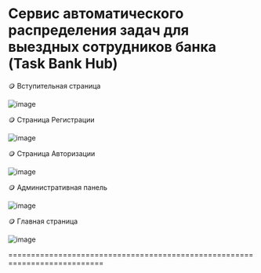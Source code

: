 # Сервис автоматического распределения задач для выездных сотрудников банка (Task Bank Hub)

🪙 Вступительная страница

![image](https://github.com/GgWp897/projectBank/assets/107105044/b2ada6f4-fbee-4c0f-a779-eb6789f98cd3)


🪙 Страница Регистрации 

![image](https://github.com/GgWp897/projectBank/assets/107105044/bbbe0a12-dc6c-44c5-92ce-f0e78b439cd0)


🪙 Страница Авторизации

![image](https://github.com/GgWp897/projectBank/assets/107105044/eb81c932-fb28-44ef-81b8-55b0e0cca277)


🪙 Административная панель 

![image](https://github.com/GgWp897/projectBank/assets/107105044/ea1aa2b6-8fcd-44bd-858f-6fd043b08d2c)


🪙 Главная страница

![image](https://github.com/GgWp897/projectBank/assets/107105044/f56c26dd-dbff-4308-93e2-29c8989e8b33)


===========================================================================





